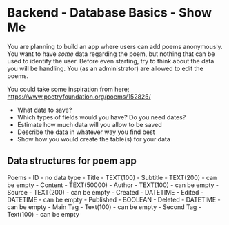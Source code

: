 # Backend - Database Basics - Show Me

You are planning to build an app where users can add poems anonymously. You want to have _some_ data regarding the poem, but nothing that can be used to identify the user. Before even starting, try to think about the data you will be handling. You (as an administrator) are allowed to edit the poems.

You could take some inspiration from here; https://www.poetryfoundation.org/poems/152825/

- What data to save?
- Which types of fields would you have? Do you need dates?
- Estimate how much data will you allow to be saved 
- Describe the data in whatever way you find best
- Show how you would create the table(s) for your data


## Data structures for poem app

Poems
    - ID            - no data type
    - Title         - TEXT(100)
    - Subtitle      - TEXT(200)     - can be empty
    - Content       - TEXT(50000)
    - Author        - TEXT(100)     - can be empty 
    - Source        - TEXT(200)     - can be empty
    - Created       - DATETIME
    - Edited        - DATETIME      - can be empty
    - Published     - BOOLEAN
    - Deleted       - DATETIME      - can be empty
    - Main Tag      - Text(100)     - can be empty
    - Second Tag    - Text(100)     - can be empty